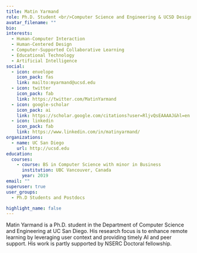 ```yaml
---
title: Matin Yarmand
role: Ph.D. Student <br/>Computer Science and Engineering & UCSD Design lab
avatar_filename: ""
bio: 
interests:
  - Human-Computer Interaction
  - Human-Centered Design
  - Computer-Supported Collaborative Learning
  - Educational Technology
  - Artificial Intelligence
social:
  - icon: envelope
    icon_pack: fas
    link: mailto:myarmand@ucsd.edu
  - icon: twitter
    icon_pack: fab
    link: https://twitter.com/MatinYarmand
  - icon: google-scholar
    icon_pack: ai
    link: https://scholar.google.com/citations?user=RljvQsEAAAAJ&hl=en
  - icon: linkedin
    icon_pack: fab
    link: https://www.linkedin.com/in/matinyarmand/
organizations:
  - name: UC San Diego
    url: http://ucsd.edu
education:
  courses:
    - course: BS in Computer Science with minor in Business
      institution: UBC Vancouver, Canada
      year: 2019
email: ""
superuser: true
user_groups: 
  - Ph.D Students and Postdocs

highlight_name: false
---
```

Matin Yarmand is a Ph.D. student in the Department of Computer Science and Engineering at UC San Diego. His research focus is to enhance remote learning by leveraging user context and providing timely AI and peer support. His work is partly supported by NSERC Doctoral fellowship.
